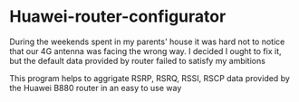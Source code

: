 # Huawei-router-configurator
During the weekends spent in my parents' house it was hard not to notice that our 4G antenna was facing the wrong way. I decided I ought to fix it, but the default data provided by router failed to satisfy my ambitions

This program helps to aggrigate RSRP, RSRQ, RSSI, RSCP data provided by the Huawei B880 router in an easy to use way
